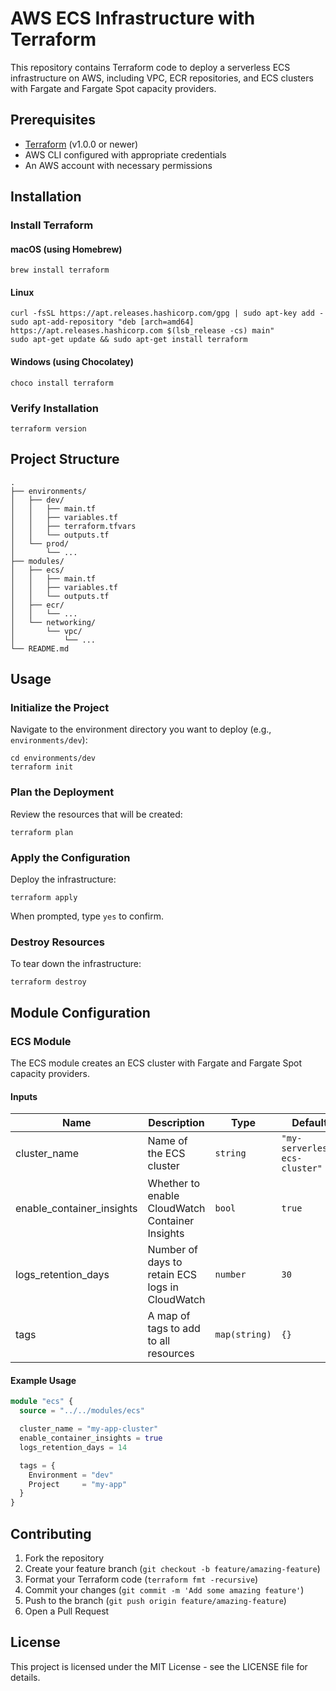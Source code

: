 # AWS ECS Infrastructure with Terraform

This repository contains Terraform code to deploy a serverless ECS infrastructure on AWS, including VPC, ECR repositories, and ECS clusters with Fargate and Fargate Spot capacity providers.

## Prerequisites

- [Terraform](https://www.terraform.io/downloads.html) (v1.0.0 or newer)
- AWS CLI configured with appropriate credentials
- An AWS account with necessary permissions

## Installation

### Install Terraform

#### macOS (using Homebrew)

```shell
brew install terraform
```

#### Linux

```shell
curl -fsSL https://apt.releases.hashicorp.com/gpg | sudo apt-key add -
sudo apt-add-repository "deb [arch=amd64] https://apt.releases.hashicorp.com $(lsb_release -cs) main"
sudo apt-get update && sudo apt-get install terraform
```

#### Windows (using Chocolatey)

```shell
choco install terraform
```

### Verify Installation

```shell
terraform version
```

## Project Structure

```
.
├── environments/
│   ├── dev/
│   │   ├── main.tf
│   │   ├── variables.tf
│   │   ├── terraform.tfvars
│   │   └── outputs.tf
│   └── prod/
│       └── ...
├── modules/
│   ├── ecs/
│   │   ├── main.tf
│   │   ├── variables.tf
│   │   └── outputs.tf
│   ├── ecr/
│   │   └── ...
│   └── networking/
│       └── vpc/
│           └── ...
└── README.md
```

## Usage

### Initialize the Project

Navigate to the environment directory you want to deploy (e.g., `environments/dev`):

```shell
cd environments/dev
terraform init
```

### Plan the Deployment

Review the resources that will be created:

```shell
terraform plan
```

### Apply the Configuration

Deploy the infrastructure:

```shell
terraform apply
```

When prompted, type `yes` to confirm.

### Destroy Resources

To tear down the infrastructure:

```shell
terraform destroy
```

## Module Configuration

### ECS Module

The ECS module creates an ECS cluster with Fargate and Fargate Spot capacity providers.

#### Inputs

| Name                      | Description                                     | Type          | Default                       | Required |
| ------------------------- | ----------------------------------------------- | ------------- | ----------------------------- | :------: |
| cluster_name              | Name of the ECS cluster                         | `string`      | `"my-serverless-ecs-cluster"` |    no    |
| enable_container_insights | Whether to enable CloudWatch Container Insights | `bool`        | `true`                        |    no    |
| logs_retention_days       | Number of days to retain ECS logs in CloudWatch | `number`      | `30`                          |    no    |
| tags                      | A map of tags to add to all resources           | `map(string)` | `{}`                          |    no    |

#### Example Usage

```terraform
module "ecs" {
  source = "../../modules/ecs"

  cluster_name = "my-app-cluster"
  enable_container_insights = true
  logs_retention_days = 14

  tags = {
    Environment = "dev"
    Project     = "my-app"
  }
}
```

## Contributing

1. Fork the repository
2. Create your feature branch (`git checkout -b feature/amazing-feature`)
3. Format your Terraform code (`terraform fmt -recursive`)
4. Commit your changes (`git commit -m 'Add some amazing feature'`)
5. Push to the branch (`git push origin feature/amazing-feature`)
6. Open a Pull Request

## License

This project is licensed under the MIT License - see the LICENSE file for details.
